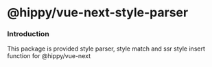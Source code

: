 # @hippy/vue-next-style-parser

### Introduction

This package is provided style parser, style match and ssr style insert function for @hippy/vue-next 

